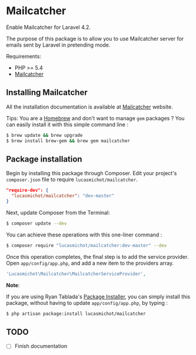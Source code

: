 Mailcatcher
===========

Enable Mailcatcher for Laravel 4.2.

The purpose of this package is to allow you to use Mailcatcher server for emails sent by Laravel in pretending mode.

Requirements:
* PHP >= 5.4
* [Mailcatcher](http://mailcatcher.me)

## Installing Mailcatcher

All the installation documentation is available at [Mailcatcher](http://mailcatcher.me) website.

Tips:
You are a [Homebrew](http://brew.sh) and don't want to manage `gem` packages ?
You can easily install it with this simple command line :

```sh
$ brew update && brew upgrade
$ brew install brew-gem && brew gem mailcatcher
```

## Package installation

Begin by installing this package through Composer. Edit your project's `composer.json` file to require `lucasmichot/mailcatcher`.

```json
"require-dev": {
  "lucasmichot/mailcatcher": "dev-master"
}
```

Next, update Composer from the Terminal:

```sh
$ composer update --dev
```

You can achieve these operations with this one-liner command :

```sh
$ composer require "lucasmichot/mailcatcher:dev-master" --dev
```

Once this operation completes, the final step is to add the service provider. Open `app/config/app.php`, and add a new item to the providers array.

```php
'Lucasmichot\Mailcatcher\MailcatcherServiceProvider',
```

**Note**:

If you are using Ryan Tablada's [Package Installer](https://github.com/rtablada/package-installer), you can simply install this package, without having to update `app/config/app.php`, by typing :

```sh
$ php artisan package:install lucasmichot/mailcatcher
```

## TODO
* [ ] Finish documentation
